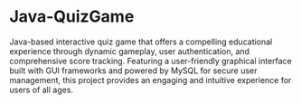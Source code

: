 # Java-QuizGame
 Java-based interactive quiz game that offers a compelling educational experience through dynamic gameplay, user authentication, and comprehensive score tracking. Featuring a user-friendly graphical interface built with GUI frameworks and powered by MySQL for secure user management, this project provides an engaging and intuitive experience for users of all ages.
